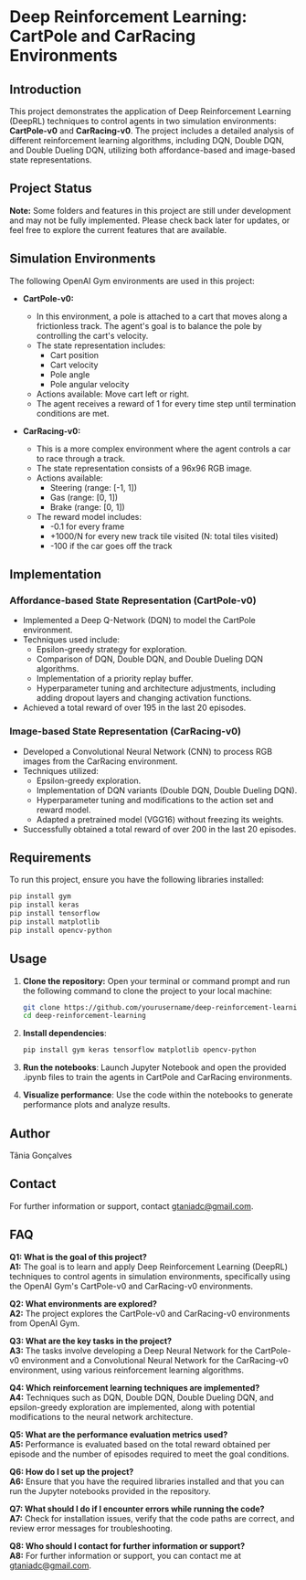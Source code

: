 # Deep Reinforcement Learning: CartPole and CarRacing Environments

## Introduction
This project demonstrates the application of Deep Reinforcement Learning (DeepRL) techniques to control agents in two simulation environments: **CartPole-v0** and **CarRacing-v0**. The project includes a detailed analysis of different reinforcement learning algorithms, including DQN, Double DQN, and Double Dueling DQN, utilizing both affordance-based and image-based state representations.

## Project Status
**Note:** Some folders and features in this project are still under development and may not be fully implemented. Please check back later for updates, or feel free to explore the current features that are available.

## Simulation Environments 
The following OpenAI Gym environments are used in this project:

- **CartPole-v0:** 
  - In this environment, a pole is attached to a cart that moves along a frictionless track. The agent's goal is to balance the pole by controlling the cart's velocity.
  - The state representation includes:
    - Cart position
    - Cart velocity
    - Pole angle
    - Pole angular velocity
  - Actions available: Move cart left or right.
  - The agent receives a reward of 1 for every time step until termination conditions are met.

- **CarRacing-v0:** 
  - This is a more complex environment where the agent controls a car to race through a track.
  - The state representation consists of a 96x96 RGB image.
  - Actions available:
    - Steering (range: [-1, 1])
    - Gas (range: [0, 1])
    - Brake (range: [0, 1])
  - The reward model includes:
    - -0.1 for every frame
    - +1000/N for every new track tile visited (N: total tiles visited)
    - -100 if the car goes off the track

## Implementation
### Affordance-based State Representation (CartPole-v0)
- Implemented a Deep Q-Network (DQN) to model the CartPole environment.
- Techniques used include:
  - Epsilon-greedy strategy for exploration.
  - Comparison of DQN, Double DQN, and Double Dueling DQN algorithms.
  - Implementation of a priority replay buffer.
  - Hyperparameter tuning and architecture adjustments, including adding dropout layers and changing activation functions.
- Achieved a total reward of over 195 in the last 20 episodes.

### Image-based State Representation (CarRacing-v0)
- Developed a Convolutional Neural Network (CNN) to process RGB images from the CarRacing environment.
- Techniques utilized:
  - Epsilon-greedy exploration.
  - Implementation of DQN variants (Double DQN, Double Dueling DQN).
  - Hyperparameter tuning and modifications to the action set and reward model.
  - Adapted a pretrained model (VGG16) without freezing its weights.
- Successfully obtained a total reward of over 200 in the last 20 episodes.

## Requirements
To run this project, ensure you have the following libraries installed:

```bash
pip install gym
pip install keras
pip install tensorflow
pip install matplotlib
pip install opencv-python
```
## Usage

1. **Clone the repository:**
   Open your terminal or command prompt and run the following command to clone the project to your local machine:
   ```bash
   git clone https://github.com/yourusername/deep-reinforcement-learning.git
   cd deep-reinforcement-learning
   ```
2. **Install dependencies**:
   ```bash
   pip install gym keras tensorflow matplotlib opencv-python
   ```
3. **Run the notebooks**: Launch Jupyter Notebook and open the provided .ipynb files to train the agents in CartPole and CarRacing environments.

4. **Visualize performance**: Use the code within the notebooks to generate performance plots and analyze results.

## Author
Tânia Gonçalves

## Contact
For further information or support, contact [gtaniadc@gmail.com](mailto:gtaniadc@gmail.com).

## FAQ

**Q1: What is the goal of this project?**  
**A1:** The goal is to learn and apply Deep Reinforcement Learning (DeepRL) techniques to control agents in simulation environments, specifically using the OpenAI Gym's CartPole-v0 and CarRacing-v0 environments.

**Q2: What environments are explored?**  
**A2:** The project explores the CartPole-v0 and CarRacing-v0 environments from OpenAI Gym. 

**Q3: What are the key tasks in the project?**  
**A3:** The tasks involve developing a Deep Neural Network for the CartPole-v0 environment and a Convolutional Neural Network for the CarRacing-v0 environment, using various reinforcement learning algorithms.

**Q4: Which reinforcement learning techniques are implemented?**  
**A4:** Techniques such as DQN, Double DQN, Double Dueling DQN, and epsilon-greedy exploration are implemented, along with potential modifications to the neural network architecture.

**Q5: What are the performance evaluation metrics used?**  
**A5:** Performance is evaluated based on the total reward obtained per episode and the number of episodes required to meet the goal conditions.

**Q6: How do I set up the project?**  
**A6:** Ensure that you have the required libraries installed and that you can run the Jupyter notebooks provided in the repository.

**Q7: What should I do if I encounter errors while running the code?**  
**A7:** Check for installation issues, verify that the code paths are correct, and review error messages for troubleshooting.

**Q8: Who should I contact for further information or support?**  
**A8:** For further information or support, you can contact me at [gtaniadc@gmail.com](mailto:gtaniadc@gmail.com).
